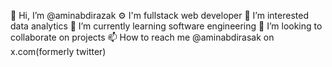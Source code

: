 👋 Hi, I’m @aminabdirazak
⚙ I'm fullstack web developer
👀 I’m interested data analytics
🌱 I’m currently learning software engineering
💞️ I’m looking to collaborate on projects
📫 How to reach me @aminabdirasak on x.com(formerly twitter)
<!---
aminabdirazak/aminabdirazak is a ✨ special ✨ repository because its `README.md` (this file) appears on your GitHub profile.
You can click the Preview link to take a look at your changes.
--->
